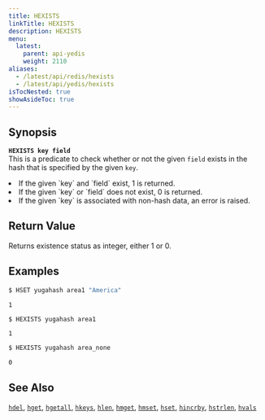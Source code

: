 ```yaml
---
title: HEXISTS
linkTitle: HEXISTS
description: HEXISTS
menu:
  latest:
    parent: api-yedis
    weight: 2110
aliases:
  - /latest/api/redis/hexists
  - /latest/api/yedis/hexists
isTocNested: true
showAsideToc: true
---
```


## Synopsis
<b>`HEXISTS key field`</b><br>
This is a predicate to check whether or not the given `field` exists in the hash that is specified by the given `key`.
<li>If the given `key` and `field` exist, 1 is returned.</li>
<li>If the given `key` or `field` does not exist, 0 is returned.</li>
<li>If the given `key` is associated with non-hash data, an error is raised.</li>

## Return Value
Returns existence status as integer, either 1 or 0.

## Examples

```sh
$ HSET yugahash area1 "America"
```

```
1
```

```sh
$ HEXISTS yugahash area1
```

```
1
```

```sh
$ HEXISTS yugahash area_none
```

```
0
```

## See Also
[`hdel`](../hdel/), [`hget`](../hget/), [`hgetall`](../hgetall/), [`hkeys`](../hkeys/), [`hlen`](../hlen/), [`hmget`](../hmget/), [`hmset`](../hmset/), [`hset`](../hset/), [`hincrby`](../hincrby/), [`hstrlen`](../hstrlen/), [`hvals`](../hvals/)
